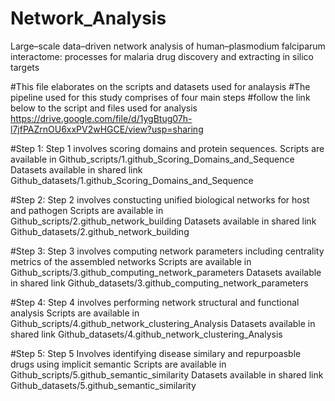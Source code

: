 # Network_Analysis
Large–scale data–driven network analysis of human–plasmodium falciparum interactome: processes for malaria drug discovery and extracting in silico targets

#This file elaborates on the scripts and datasets used for analaysis
#The pipeline used for this study comprises of four main steps
#follow the link below to the script and files used for analysis
https://drive.google.com/file/d/1ygBtug07h-l7jfPAZrnOU6xxPV2wHGCE/view?usp=sharing

#Step 1:
Step 1 involves scoring domains and protein sequences.
Scripts are available in Github_scripts/1.github_Scoring_Domains_and_Sequence
Datasets available in shared link Github_datasets/1.github_Scoring_Domains_and_Sequence

#Step 2: 
Step 2 involves constucting unified biological networks for host and pathogen
Scripts are available in Github_scripts/2.github_network_building 
Datasets available in shared link Github_datasets/2.github_network_building

#Step 3:
Step 3 involves computing network parameters including centrality metrics of the assembled networks
Scripts are available in Github_scripts/3.github_computing_network_parameters
Datasets available in shared link Github_datasets/3.github_computing_network_parameters

#Step 4:
Step 4 involves performing network structural and functional analysis
Scripts are available in Github_scripts/4.github_network_clustering_Analysis
Datasets available in shared link Github_datasets/4.github_network_clustering_Analysis

#Step 5:
Step 5 Involves identifying disease similary and repurpoasble drugs using implicit semantic 
Scripts are available in Github_scripts/5.github_semantic_similarity
Datasets available in shared link Github_datasets/5.github_semantic_similarity



